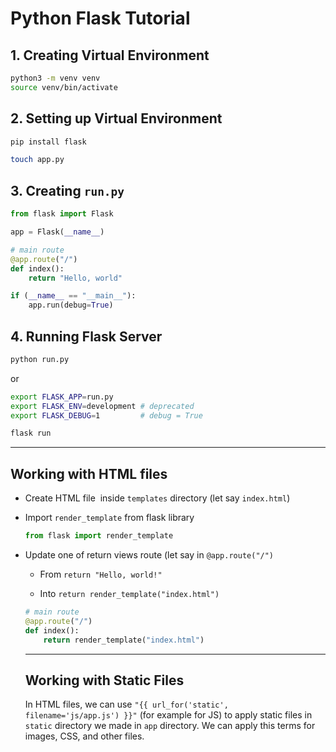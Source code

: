 # Python Flask Tutorial

## 1. Creating Virtual Environment

```bash
python3 -m venv venv
source venv/bin/activate
```

## 2. Setting up Virtual Environment

```bash
pip install flask

touch app.py
```

## 3. Creating `run.py`

```python
from flask import Flask

app = Flask(__name__)

# main route
@app.route("/")
def index():
    return "Hello, world"

if (__name__ == "__main__"):
    app.run(debug=True)
```

## 4. Running Flask Server

```bash
python run.py
```

or

```bash
export FLASK_APP=run.py
export FLASK_ENV=development # deprecated
export FLASK_DEBUG=1         # debug = True

flask run
```

-------------------------

## Working with HTML files

- Create HTML file  inside `templates` directory (let say `index.html`)

- Import `render_template` from flask library
  
  ```python
  from flask import render_template
  ```

- Update one of return views route (let say in `@app.route("/")`
  
  - From `return "Hello, world!"`
  
  - Into `return render_template("index.html")`
  
  ```python
  # main route
  @app.route("/")
  def index():
      return render_template("index.html")
  ```

  ----------------------------

  ## Working with Static Files

  In HTML files, we can use `"{{ url_for('static', filename='js/app.js') }}"` (for example for JS) to apply static files in `static` directory we made in `app` directory. We can apply this terms for images, CSS, and other files.
